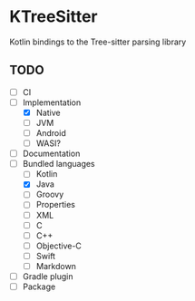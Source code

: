 # KTreeSitter

Kotlin bindings to the Tree-sitter parsing library

## TODO

- [ ] CI
- [ ] Implementation
  - [x] Native
  - [ ] JVM
  - [ ] Android
  - [ ] WASI?
- [ ] Documentation
- [ ] Bundled languages
  - [ ] Kotlin
  - [x] Java
  - [ ] Groovy
  - [ ] Properties
  - [ ] XML
  - [ ] C
  - [ ] C++
  - [ ] Objective-C
  - [ ] Swift
  - [ ] Markdown
- [ ] Gradle plugin
- [ ] Package
